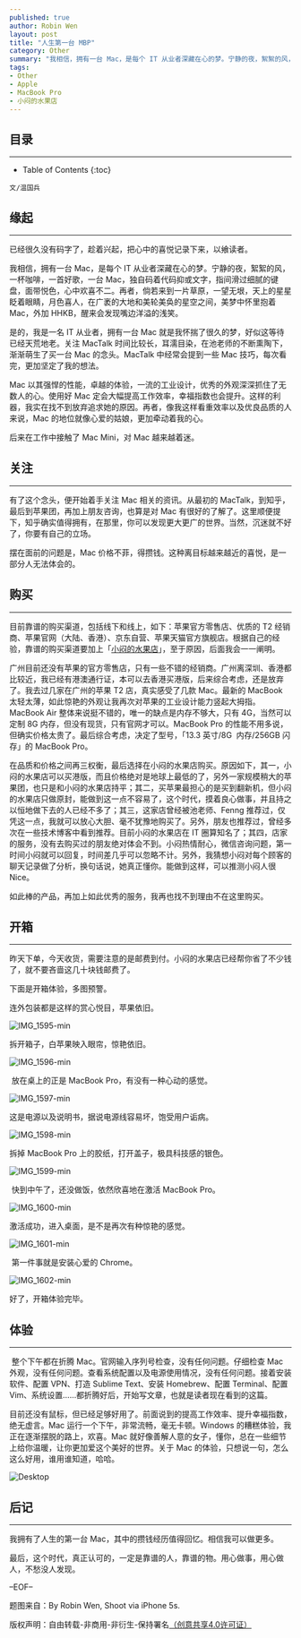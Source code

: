 ```yaml
---
published: true
author: Robin Wen
layout: post
title: "人生第一台 MBP"
category: Other
summary: "我相信，拥有一台 Mac，是每个 IT 从业者深藏在心的梦。宁静的夜，絮絮的风，一杯咖啡，一首好歌，一台 Mac，独自码着代码抑或文字，指间滑过细腻的键盘，面带悦色，心中欢喜不二。再者，倘若来到一片草原，一望无垠，天上的星星眨着眼睛，月色喜人，在广袤的大地和美轮美奂的星空之间，美梦中怀里抱着 Mac，外加 HHKB，醒来会发现嘴边洋溢的浅笑。这个时代，真正认可的，一定是靠谱的人，靠谱的物。用心做事，用心做人，不愁没人发现。"
tags: 
- Other
- Apple
- MacBook Pro
- 小闷的水果店
---
```


## 目录 ##
***

* Table of Contents
{:toc}

`文/温国兵`

## 缘起 ##
***

已经很久没有码字了，趁着兴起，把心中的喜悦记录下来，以飨读者。

我相信，拥有一台 Mac，是每个 IT 从业者深藏在心的梦。宁静的夜，絮絮的风，一杯咖啡，一首好歌，一台 Mac，独自码着代码抑或文字，指间滑过细腻的键盘，面带悦色，心中欢喜不二。再者，倘若来到一片草原，一望无垠，天上的星星眨着眼睛，月色喜人，在广袤的大地和美轮美奂的星空之间，美梦中怀里抱着 Mac，外加 HHKB，醒来会发现嘴边洋溢的浅笑。

是的，我是一名 IT 从业者，拥有一台 Mac 就是我怀揣了很久的梦，好似这等待已经天荒地老。关注 MacTalk 时间比较长，耳濡目染，在池老师的不断熏陶下，渐渐萌生了买一台 Mac 的念头。MacTalk 中经常会提到一些 Mac 技巧，每次看完，更加坚定了我的想法。

Mac 以其强悍的性能，卓越的体验，一流的工业设计，优秀的外观深深抓住了无数人的心。使用好 Mac 定会大幅提高工作效率，幸福指数也会提升。这样的利器，我实在找不到放弃追求她的原因。再者，像我这样看重效率以及优良品质的人来说，Mac 的地位就像心爱的姑娘，更加牵动着我的心。

后来在工作中接触了 Mac Mini，对 Mac 越来越着迷。

## 关注 ##
***

有了这个念头，便开始着手关注 Mac 相关的资讯。从最初的 MacTalk，到知乎，最后到苹果团，再加上朋友咨询，也算是对 Mac 有很好的了解了。这里顺便提下，知乎确实值得拥有，在那里，你可以发现更大更广的世界。当然，沉迷就不好了，你要有自己的立场。

摆在面前的问题是，Mac 价格不菲，得攒钱。这种离目标越来越近的喜悦，是一部分人无法体会的。

## 购买 ##
***

目前靠谱的购买渠道，包括线下和线上，如下：苹果官方零售店、优质的 T2 经销商、苹果官网（大陆、香港）、京东自营、苹果天猫官方旗舰店。根据自己的经验，靠谱的购买渠道要加上「[小闷的水果店](http://appled.cc/)」，至于原因，后面我会一一阐明。

广州目前还没有苹果的官方零售店，只有一些不错的经销商。广州离深圳、香港都比较近，我已经有港澳通行证，本可以去香港买港版，后来综合考虑，还是放弃了。我去过几家在广州的苹果 T2 店，真实感受了几款 Mac。最新的 MacBook 太轻太薄，如此惊艳的外观让我再次对苹果的工业设计能力竖起大拇指。MacBook Air 整体来说挺不错的，唯一的缺点是内存不够大，只有 4G，当然可以定制 8G 内存，但没有现货，只有官网才可以。MacBook Pro 的性能不用多说，但确实价格太贵了。最后综合考虑，决定了型号，「13.3 英寸/8G  内存/256GB 闪存」的 MacBook Pro。

在品质和价格之间再三权衡，最后选择在小闷的水果店购买。原因如下，其一，小闷的水果店可以买港版，而且价格绝对是地球上最低的了，另外一家规模稍大的苹果团，也只是和小闷的水果店持平；其二，买苹果最担心的是买到翻新机，但小闷的水果店只做原封，能做到这一点不容易了，这个时代，摸着良心做事，并且持之以恒地做下去的人已经不多了；其三，这家店曾经被池老师、Fenng 推荐过，仅凭这一点，我就可以放心大胆、毫不犹豫地购买了。另外，朋友也推荐过，曾经多次在一些技术博客中看到推荐。目前小闷的水果店在 IT 圈算知名了；其四，店家的服务，没有去购买过的朋友绝对体会不到。小闷热情耐心，微信咨询问题，第一时间小闷就可以回复，时间差几乎可以忽略不计。另外，我猜想小闷对每个顾客的聊天记录做了分析，换句话说，她真正懂你。能做到这样，可以推测小闷人很 Nice。

如此棒的产品，再加上如此优秀的服务，我再也找不到理由不在这里购买。

## 开箱 ##
***

昨天下单，今天收货，需要注意的是邮费到付。小闷的水果店已经帮你省了不少钱了，就不要吝啬这几十块钱邮费了。

下面是开箱体验，多图预警。

连外包装都是这样的赏心悦目，苹果依旧。

![IMG_1595-min](http://i.imgur.com/gugiKqv.jpg)

拆开箱子，白苹果映入眼帘，惊艳依旧。

![IMG_1596-min](http://i.imgur.com/sY49Boi.jpg)

 放在桌上的正是 MacBook Pro，有没有一种心动的感觉。

![IMG_1597-min](http://i.imgur.com/OFs3JWu.jpg)

这是电源以及说明书，据说电源线容易坏，饱受用户诟病。

![IMG_1598-min](http://i.imgur.com/pySQRkJ.jpg)

拆掉 MacBook Pro 上的胶纸，打开盖子，极具科技感的银色。

![IMG_1599-min](http://i.imgur.com/N44xaGc.jpg)

 快到中午了，还没做饭，依然欣喜地在激活 MacBook Pro。

![IMG_1600-min](http://i.imgur.com/qCMKtDT.jpg)

激活成功，进入桌面，是不是再次有种惊艳的感觉。

![IMG_1601-min](http://i.imgur.com/9JYKRwa.jpg)

 第一件事就是安装心爱的 Chrome。

![IMG_1602-min](http://i.imgur.com/yU8ucK7.jpg)

好了，开箱体验完毕。

## 体验 ##
***

 整个下午都在折腾 Mac。官网输入序列号检查，没有任何问题。仔细检查 Mac 外观，没有任何问题。查看系统配置以及电源使用情况，没有任何问题。接着安装软件、配置 VPN、打造 Sublime Text、安装 Homebrew、配置 Terminal、配置 Vim、系统设置……都折腾好后，开始写文章，也就是读者现在看到的这篇。

目前还没有鼠标，但已经足够好用了。前面说到的提高工作效率、提升幸福指数，绝无虚言。Mac 运行一个下午，非常流畅，毫无卡顿。Windows 的糟糕体验，我正在逐渐摆脱的路上，欢喜。Mac 就好像善解人意的女子，懂你，总在一些细节上给你温暖，让你更加爱这个美好的世界。关于 Mac 的体验，只想说一句，怎么这么好用，谁用谁知道，哈哈。

![Desktop](http://i.imgur.com/DOXiWbr.png)

## 后记 ##
***

我拥有了人生的第一台 Mac，其中的攒钱经历值得回忆。相信我可以做更多。

最后，这个时代，真正认可的，一定是靠谱的人，靠谱的物。用心做事，用心做人，不愁没人发现。

–EOF–

题图来自：By Robin Wen, Shoot via iPhone 5s.

版权声明：自由转载-非商用-非衍生-保持署名<a href="http://creativecommons.org/licenses/by-nc-nd/4.0/deed.zh" target="_blank">（创意共享4.0许可证）</a>
